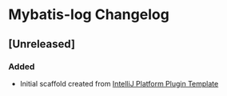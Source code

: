 <!-- Keep a Changelog guide -> https://keepachangelog.com -->

# Mybatis-log Changelog

## [Unreleased]
### Added
- Initial scaffold created from [IntelliJ Platform Plugin Template](https://github.com/JetBrains/intellij-platform-plugin-template)
